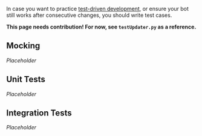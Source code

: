 In case you want to practice [test-driven development](https://en.wikipedia.org/wiki/Test-driven_development), or ensure your bot still works after consecutive changes, you should write test cases.

**This page needs contribution! For now, see `testUpdater.py` as a reference.**

## Mocking
_Placeholder_

## Unit Tests
_Placeholder_

## Integration Tests
_Placeholder_
